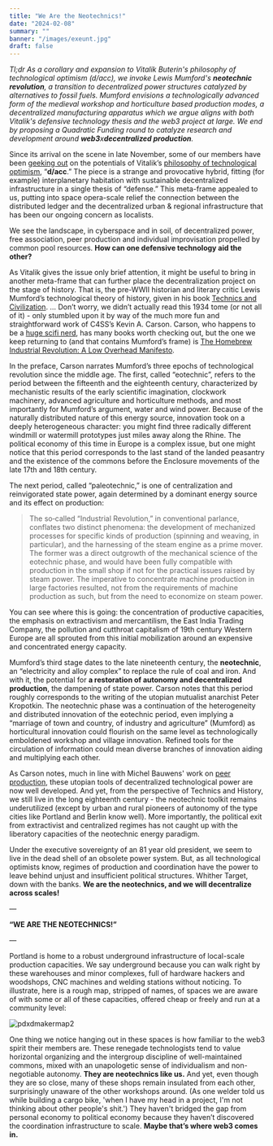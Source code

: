 ```yaml
---
title: "We Are the Neotechnics!"
date: "2024-02-08"
summary: ""
banner: "/images/exeunt.jpg"
draft: false
---
```


*Tl;dr* *As a corollary and expansion to Vitalik Buterin's philosophy of technological optimism (d/acc), we invoke Lewis Mumford's **neotechnic revolution**, a transition to decentralized power structures catalyzed by alternatives to fossil fuels. Mumford envisions a technologically advanced form of the medieval workshop and horticulture based production modes, a decentralized manufacturing apparatus which we argue aligns with both Vitalik's defensive technology thesis and the web3 project at large. We end by proposing a Quadratic Funding round to catalyze research and development around **web3**x**decentralized production**.*

Since its arrival on the scene in late November, some of our members have been [geeking out](https://d-acc-research-group.gitbook.io/d-acc-reading-group/) on the potentials of Vitalik’s [philosophy of technological optimism](https://vitalik.eth.limo/general/2023/11/27/techno_optimism.html), “**d/acc**.” The piece is a strange and provocative hybrid, fitting (for example) interplanetary habitation with sustainable decentralized infrastructure in a single thesis of “defense.” This meta-frame appealed to us, putting into space opera-scale relief the connection between the distributed ledger and the decentralized urban & regional infrastructure that has been our ongoing concern as localists.

We see the landscape, in cyberspace and in soil, of decentralized power, free association, peer production and individual improvisation propelled by common pool resources. **How can one defensive technology aid the other?**

As Vitalik gives the issue only brief attention, it might be useful to bring in another meta-frame that can further place the decentralization project on the stage of history. That is, the pre-WWII historian and literary critic Lewis Mumford’s technological theory of history, given in his book [Technics and Civilization](https://monoskop.org/images/f/fa/Mumford_Lewis_Technics_and_Civilization.pdf). … Don’t worry, we didn’t actually read this 1934 tome (or not all of it) - only stumbled upon it by way of the much more fun and straightforward work of C4SS’s Kevin A. Carson. Carson, who happens to be a [huge scifi nerd](https://www.youtube.com/watch?v=OgYEbjgpbr0&t=283s), has many books worth checking out, but the one we keep returning to (and that contains Mumford’s frame) is [The Homebrew Industrial Revolution: A Low Overhead Manifesto](https://kevinacarson.org/pdf/hir.pdf).

In the preface, Carson narrates Mumford’s three epochs of technological revolution since the middle age. The first, called “eotechnic”, refers to the period between the fifteenth and the eighteenth century, characterized by mechanistic results of the early scientific imagination, clockwork machinery, advanced agriculture and horticulture methods, and most importantly for Mumford’s argument, water and wind power. Because of the naturally distributed nature of this energy source, innovation took on a deeply heterogeneous character: you might find three radically different windmill or watermill prototypes just miles away along the Rhine. The political economy of this time in Europe is a complex issue, but one might notice that this period corresponds to the last stand of the landed peasantry and the existence of the commons before the Enclosure movements of the late 17th and 18th century.

The next period, called “paleotechnic,” is one of centralization and reinvigorated state power, again determined by a dominant energy source and its effect on production:

> The so‐called “Industrial Revolution,” in conventional parlance, conflates two distinct phenomena: the development of mechanized processes for specific kinds of production (spinning and weaving, in particular), and the harnessing of the steam engine as a prime mover. The former was a direct outgrowth of the mechanical science of the eotechnic phase, and would have been fully compatible with production in the small shop if not for the practical issues raised by steam power. The imperative to concentrate machine production in large factories resulted, not from the requirements of machine production as such, but from the need to economize on steam power.

You can see where this is going: the concentration of productive capacities, the emphasis on extractivism and mercantilism, the East India Trading Company, the pollution and cutthroat capitalism of 19th century Western Europe are all sprouted from this initial mobilization around an expensive and concentrated energy capacity.

Mumford’s third stage dates to the late nineteenth century, the **neotechnic**, an “electricity and alloy complex” to replace the rule of coal and iron. And with it, the potential for **a restoration of autonomy and decentralized production**, the dampening of state power. Carson notes that this period roughly corresponds to the writing of the utopian mutualist anarchist Peter Kropotkin. The neotechnic phase was a continuation of the heterogeneity and distributed innovation of the eotechnic period, even implying a “marriage of town and country, of industry and agriculture” (Mumford) as horticultural innovation could flourish on the same level as technologically emboldened workshop and village innovation. Refined tools for the circulation of information could mean diverse branches of innovation aiding and multiplying each other.

As Carson notes, much in line with Michel Bauwens' work on [peer production](https://wiki.p2pfoundation.net/Sources_of_P2P_Theory), these utopian tools of decentralized technological power are now well developed. And yet, from the perspective of Technics and History, we still live in the long eighteenth century - the neotechnic toolkit remains underutilized (except by urban and rural pioneers of autonomy of the type cities like Portland and Berlin know well). More importantly, the political exit from extractivist and centralized regimes has not caught up with the liberatory capacities of the neotechnic energy paradigm.

Under the executive sovereignty of an 81 year old president, we seem to live in the dead shell of an obsolete power system. But, as all technological optimists know, regimes of production and coordination have the power to leave behind unjust and insufficient political structures. Whither Target, down with the banks. **We are the neotechnics, and we will decentralize across scales!**

—

**“WE ARE THE NEOTECHNICS!”**

—

Portland is home to a robust underground infrastructure of local-scale production capacities. We say underground because you can walk right by these warehouses and minor complexes, full of hardware hackers and woodshops, CNC machines and welding stations without noticing. To illustrate, here is a rough map, stripped of names, of spaces we are aware of with some or all of these capacities, offered cheap or freely and run at a community level:

![pdxdmakermap2](https://hackmd.io/_uploads/SystE8q26.jpg)

One thing we notice hanging out in these spaces is how familiar to the web3 spirit their members are. These renegade technologists tend to value horizontal organizing and the intergroup discipline of well-maintained commons, mixed with an unapologetic sense of individualism and non-negotiable autonomy. **They are neotechnics like us.** And yet, even though they are so close, many of these shops remain insulated from each other, surprisingly unaware of the other workshops around. (As one welder told us while building a cargo bike, 'when I have my head in a project, I'm not thinking about other people's shit.') They haven't bridged the gap from personal economy to political economy because they haven’t discovered the coordination infrastructure to scale. **Maybe that’s where web3 comes in.**
